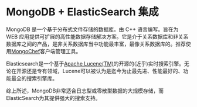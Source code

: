 # MongoDB + ElasticSearch 集成

MongoDB 是一个基于分布式文件存储的数据库。由 C++ 语言编写。旨在为 WEB 应用提供可扩展的高性能数据存储解决方案。它是介于关系数据库和非关系数据库之间的产品，是非关系数据库当中功能最丰富，最像关系数据库的。推荐使用[MongoChef](http://3t.io/mongochef/)客户端管理工具。

Elasticsearch是一个基于[Apache Lucene(TM)](https://lucene.apache.org/core/)的开源的(近乎)实时搜索引擎。无论在开源还是专有领域，Lucene可以被认为是迄今为止最先进、性能最好的、功能最全的搜索引擎库。

综上所述，MongoDB非常适合日志型或零散型数据的大规模存储，而ElasticSearch为其提供强大的搜索支持。
